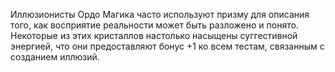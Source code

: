 Иллюзионисты Ордо Магика часто используют призму для описания того, как восприятие реальности может быть разложено и понято. Некоторые из этих кристаллов настолько насыщены суггестивной энергией, что они предоставляют бонус +1 ко всем тестам, связанным с созданием иллюзий.
